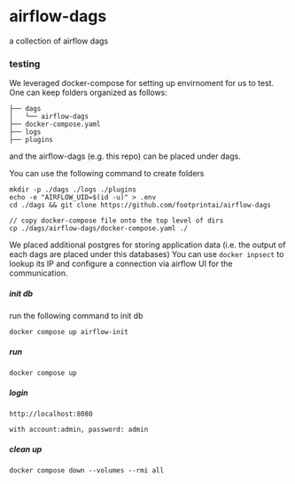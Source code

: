 # airflow-dags
a collection of airflow dags


### testing ###

We leveraged docker-compose for setting up envirnoment for us to test. One can keep folders organized as follows:
```
├── dags
│   └── airflow-dags
├── docker-compose.yaml
├── logs
├── plugins
```
and the airflow-dags (e.g. this repo) can be placed under dags.

You can use the following command to create folders
```
mkdir -p ./dags ./logs ./plugins
echo -e "AIRFLOW_UID=$(id -u)" > .env
cd ./dags && git clone https://github.com/footprintai/airflow-dags

// copy docker-compose file onto the top level of dirs
cp ./dags/airflow-dags/docker-compose.yaml ./
```

We placed additional postgres for storing application data (i.e. the output of each dags are placed under this databases)
You can use `docker inpsect` to lookup its IP and configure a connection via airflow UI for the communication.

##### init db #####

run the following command to init db

```
docker compose up airflow-init
```

##### run #####
```
docker compose up
```

##### login #####

```
http://localhost:8080

with account:admin, password: admin

```

##### clean up ######

```
docker compose down --volumes --rmi all
```
